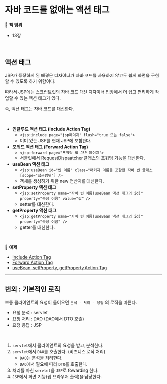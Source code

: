 # 자바 코드를 없애는 액션 태그

:milky_way: **책 범위**
- 13장

<br>

## 액션 태그
JSP가 등장하게 된 배경은 디자이너가 자바 코드를 사용하지 않고도 쉽게 화면을 구현할 수 있도록 하기 위함이다. 

따라서 JSP에는 스크립트릿의 자바 코드 대신 디자이너 입장에서 더 쉽고 편리하게 작업할 수 있는 액션 태그가 있다. 

즉, 액션 태그는 자바 코드를 대신한다.

<br>

- **인클루드 액션 태그 (Include Action Tag)**
    - `<jsp:include page="jsp페이지" flush="true 또는 false">`
    - 이미 있는 JSP를 현재 JSP에 포함한다.
- **포워드 액션 태그 (Forward Action Tag)**
    - `<jsp:forward page="포워딩 할 JSP 페이지">`
    - 서블릿에서 RequestDispaatcher 클래스의 포워딩 기능을 대신한다.
- **useBean 액션 태그**
    - `<jsp:useBean id="빈 이름" class="패키지 이름을 포함한 자바 빈 클래스 [scope="접근범위"] />`
    - 객체를 생성하기 위한 new 연산자를 대신한다.
- **setProperty 액션 태그**
    - `<jsp:setProperty name="자바 빈 이름(useBean 액션 태그의 id)" property="속성 이름" value="값" />`
    - setter를 대신한다.
- **getProperty 액션 태그**
    - `<jsp:getProperty name="자바 빈 이름(useBean 액션 태그의 id)" property="속성 이름" />`
    - getter를 대신한다.
    
<br>

:milky_way: **예제**
- [Include Action Tag](./test/include)
- [Forward Action Tag](./test/forward)
- [useBean, setProperty, getProperty Action Tag](./test/useBean%2C%20setProperty%2C%20getProperty)
---
## 번외 : 기본적인 로직
보통 클라이언트의 요청이 들어오면  `분석 - 처리 - 응답` 의 로직을 따른다. 

- 요청 분석 : servlet
- 요청 처리 : DAO (DAO에서 DTO 호출)
- 요청 응답 : JSP

<br>

1. `servlet`에서 클라이언트의 요청을 받고, 분석한다.
2. `servlet`에서 `DAO`를 호출한다. (비즈니스 로직 처리)
    - `DAO`는 분석을 처리한다.
    - `DAO`에서 필요에 따라 `DTO`를 호출한다.
3. 처리를 마친 `servlet`을 `JSP`로  fowarding 한다.
4. `JSP`에서 화면 기능(웹 브라우저 출력)을 담당한다.